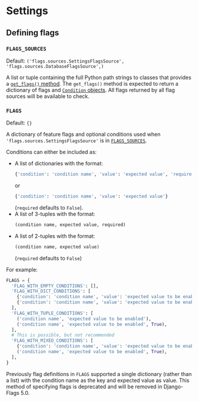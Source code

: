 # Settings

## Defining flags

### `FLAGS_SOURCES`

Default: `('flags.sources.SettingsFlagsSource', 'flags.sources.DatabaseFlagsSource',)`

A list or tuple containing the full Python path strings to classes that provides a [`get_flags()` method](api/sources/#flag-sources). The `get_flags()` method is expected to return a dictionary of flags and [`Condition` objects](api/sources/#conditioncondition-value-sourcenone-objnone). All flags returned by all flag sources will be available to check.

### `FLAGS`

Default: `{}`

A dictionary of feature flags and optional conditions used when `'flags.sources.SettingsFlagsSource'` is in [`FLAGS_SOURCES`](#flag_sources).

Conditions can either be included as:

- A list of dictionaries with the format:
  ```python
  {'condition': 'condition name', 'value': 'expected value', 'required': True}`
  ```
  or
  ```python
  {'condition': 'condition name', 'value': 'expected value'}
  ``` 
  (`required` defaults to `False`).
- A list of 3-tuples with the format: 
  ```python
  (condition name, expected value, required)
  ```
- A list of 2-tuples with the format:
  ```python
  (condition name, expected value)
  ```
  (`required` defaults to `False`)

For example:

```python
FLAGS = {
  'FLAG_WITH_EMPTY_CONDITIONS': [],
  'FLAG_WITH_DICT_CONDITIONS': [
    {'condition': 'condition name', 'value': 'expected value to be enabled'},
    {'condition': 'condition name', 'value': 'expected value to be enabled', 'required': True},
  ],
  'FLAG_WITH_TUPLE_CONDITIONS': [
    ('condition name', 'expected value to be enabled'),
    ('condition name', 'expected value to be enabled', True),
  ],
  # This is possible, but not recommended
  'FLAG_WITH_MIXED_CONDITIONS': [
    {'condition': 'condition name', 'value': 'expected value to be enabled'},
    ('condition name', 'expected value to be enabled', True),
  ],
}
```

Previously flag definitions in `FLAGS` supported a single dictionary (rather than a list) with the condition name as the key and expected value as value. This method of specifying flags is deprecated and will be removed in Django-Flags 5.0.
